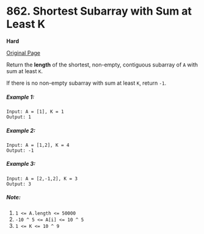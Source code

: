 # 862. Shortest Subarray with Sum at Least K

**Hard**

[Original Page](https://leetcode.com/problems/shortest-subarray-with-sum-at-least-k/)

Return the __length__ of the shortest, non-empty, contiguous subarray of `A` with sum at least `K`.

If there is no non-empty subarray with sum at least `K`, return `-1`.

##### Example 1:
```
Input: A = [1], K = 1
Output: 1
```

##### Example 2:
```
Input: A = [1,2], K = 4
Output: -1
```

##### Example 3:
```
Input: A = [2,-1,2], K = 3
Output: 3
```

##### Note:
1. `1 <= A.length <= 50000`
2. `-10 ^ 5 <= A[i] <= 10 ^ 5`
3. `1 <= K <= 10 ^ 9`
